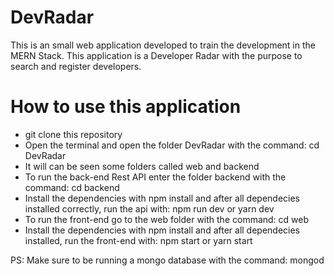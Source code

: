 # DevRadar
This is an small web application developed to train the development in the MERN Stack. This application is a Developer Radar with the purpose to search and register developers.     

# How to use this application 
- git clone this repository
- Open the terminal and open the folder DevRadar with the command: cd DevRadar 
- It will can be seen some folders called web and backend 
- To run the back-end Rest API enter the folder backend with the command: cd backend 
- Install the dependencies with npm install and after all dependecies installed correctly, run the api with: npm run dev or yarn dev
- To run the front-end go to the web folder with the command: cd web 
- Install the dependencies with npm install and after all dependecies installed, run the front-end with: npm start or yarn start

PS: Make sure to be running a mongo database with the command: mongod 
